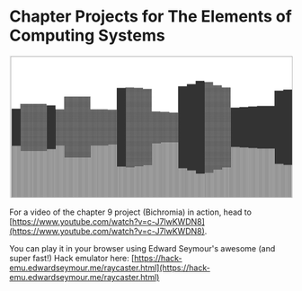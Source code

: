Chapter Projects for The Elements of Computing Systems
======================================================

![Nandenstein screenshot](/screenshot.png?raw=true)

For a video of the chapter 9 project (Bichromia) in action, head to [https://www.youtube.com/watch?v=c-J7lwKWDN8](https://www.youtube.com/watch?v=c-J7lwKWDN8).

You can play it in your browser using Edward Seymour's awesome (and super fast!) Hack emulator here: [https://hack-emu.edwardseymour.me/raycaster.html](https://hack-emu.edwardseymour.me/raycaster.html)
